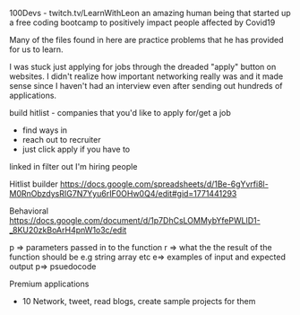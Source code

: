 100Devs - twitch.tv/LearnWithLeon
an amazing human being that started up a free coding bootcamp to positively impact people affected by Covid19

Many of the files found in here are practice problems that he has provided for us to learn. 

I was stuck just applying for jobs through the dreaded "apply" button on websites. I didn't realize how important networking really was and it made sense since I haven't had an interview even after sending out hundreds of applications. 

build hitlist - companies that you'd like to apply for/get a job
- find ways in
- reach out to recruiter
- just click apply if you have to

linked in filter out I'm hiring people

Hitlist builder
https://docs.google.com/spreadsheets/d/1Be-6gYvrfi8l-M0RnObzdysRIG7N7Yyu6rIF0OHw0Q4/edit#gid=1771441293

Behavioral 
https://docs.google.com/document/d/1p7DhCsLOMMybYfePWLlD1-_8KU20zkBoArH4pnW1o3c/edit

p => parameters passed in to the function
r => what the the result of the function should be e.g          string array etc
e=> examples of input and expected output
p=> psuedocode 

Premium applications
- 10
Network, tweet, read blogs, create sample projects for them